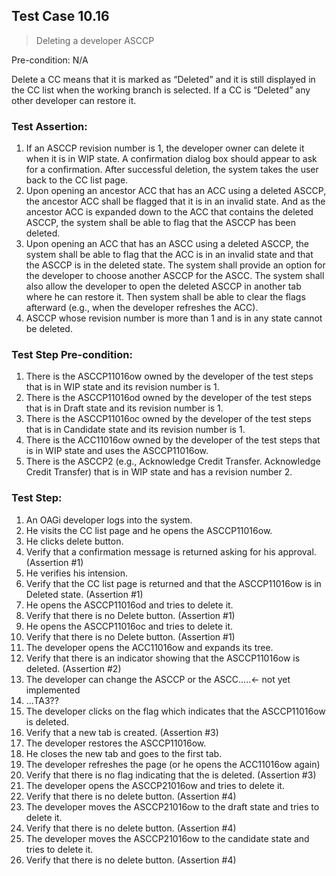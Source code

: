 ## Test Case 10.16

> Deleting a developer ASCCP

Pre-condition: N/A

Delete a CC means that it is marked as “Deleted” and it is still displayed in the CC list when the working branch is selected. If a CC is “Deleted” any other developer can restore it.

### Test Assertion:

1. If an ASCCP revision number is 1, the developer owner can delete it when it is in WIP state. A confirmation dialog box should appear to ask for a confirmation.  After successful deletion, the system takes the user back to the CC list page.
2. Upon opening an ancestor ACC that has an ACC using a deleted ASCCP, the ancestor ACC shall be flagged that it is in an invalid state. And as the ancestor ACC is expanded down to the ACC that contains the deleted ASCCP, the system shall be able to flag that the ASCCP has been deleted.
3. Upon opening an ACC that has an ASCC using a deleted ASCCP, the system shall be able to flag that the ACC is in an invalid state and that the ASCCP is in the deleted state. The system shall provide an option for the developer to choose another ASCCP for the ASCC. The system shall also allow the developer to open the deleted ASCCP in another tab where he can restore it. Then system shall be able to clear the flags afterward (e.g., when the developer refreshes the ACC).
4. ASCCP whose revision number is more than 1 and is in any state cannot be deleted.

### Test Step Pre-condition:

1. There is the ASCCP11016ow owned by the developer of the test steps that is in WIP state and its revision number is 1.
2. There is the ASCCP11016od owned by the developer of the test steps that is in Draft state and its revision number is 1.
3. There is the ASCCP11016oc owned by the developer of the test steps that is in Candidate state and its revision number is 1.
4. There is the ACC11016ow owned by the developer of the test steps that is in WIP state and uses the ASCCP11016ow.
5. There is the ASCCP2 (e.g., Acknowledge Credit Transfer. Acknowledge Credit Transfer) that is in WIP state and has a revision number 2.

### Test Step:

1. An OAGi developer logs into the system.
2. He visits the CC list page and he opens the ASCCP11016ow.
3. He clicks delete button.
4. Verify that a confirmation message is returned asking for his approval. (Assertion #1)
5. He verifies his intension.
6. Verify that the CC list page is returned and that the ASCCP11016ow is in Deleted state. (Assertion #1)
7. He opens the ASCCP11016od and tries to delete it.
8. Verify that there is no Delete button. (Assertion #1)
9. He opens the ASCCP11016oc and tries to delete it.
10. Verify that there is no Delete button. (Assertion #1)
11. The developer opens the ACC11016ow and expands its tree.
12. Verify that there is an indicator showing that the ASCCP11016ow is deleted. (Assertion #2)
13. The developer can change the ASCCP or the ASCC…..<- not yet implemented
14. …TA3??
15. The developer clicks on the flag which indicates that the ASCCP11016ow is deleted.
16. Verify that a new tab is created. (Assertion #3)
17. The developer restores the ASCCP11016ow.
18. He closes the new tab and goes to the first tab.
19. The developer refreshes the page (or he opens the ACC11016ow again)
20. Verify that there is no flag indicating that the is deleted. (Assertion #3)
21. The developer opens the ASCCP21016ow and tries to delete it.
22. Verify that there is no delete button. (Assertion #4)
23. The developer moves the ASCCP21016ow to the draft state and tries to delete it.
24. Verify that there is no delete button. (Assertion #4)
25. The developer moves the ASCCP21016ow to the candidate state and tries to delete it.
26. Verify that there is no delete button. (Assertion #4)